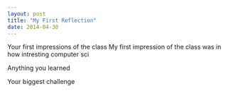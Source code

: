 ```yaml
---
layout: post
title: "My First Reflection"
date: 2014-04-30
---
```


Your first impressions of the class
My first impression of the class was in how intresting computer sci

Anything you learned

Your biggest challenge


